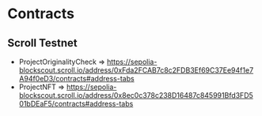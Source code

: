 # Contracts

## Scroll Testnet
- ProjectOriginalityCheck => https://sepolia-blockscout.scroll.io/address/0xFda2FCAB7c8c2FDB3Ef69C37Ee94f1e7A94f0eD3/contracts#address-tabs
- ProjectNFT => https://sepolia-blockscout.scroll.io/address/0x8ec0c378c238D16487c845991Bfd3FD501bDEaF5/contracts#address-tabs